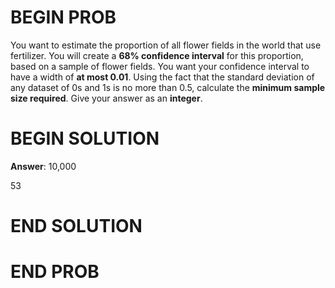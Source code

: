 # BEGIN PROB

You want to estimate the proportion of all flower fields in the world
that use fertilizer. You will create a **68% confidence interval** for
this proportion, based on a sample of flower fields. You want your
confidence interval to have a width of **at most 0.01**. Using the fact
that the standard deviation of any dataset of 0s and 1s is no more than
0.5, calculate the **minimum sample size required**. Give your answer as
an **integer**.

# BEGIN SOLUTION

**Answer**: 10,000

<average>53</average>

# END SOLUTION

# END PROB